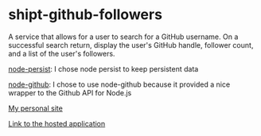 # shipt-github-followers
A service that allows for a user to search for a GitHub username. On a successful search return, display the user's GitHub handle, follower count, and a list of the user's followers.

[node-persist](https://github.com/simonlast/node-persist): I chose node persist to keep persistent data

[node-github](https://github.com/mikedeboer/node-github): I chose to use node-github because it provided a nice wrapper to the Github API for Node.js

[My personal site](http://joeymurphy.me)

[Link to the hosted application](https://shiptgithubfollowers.herokuapp.com/)

